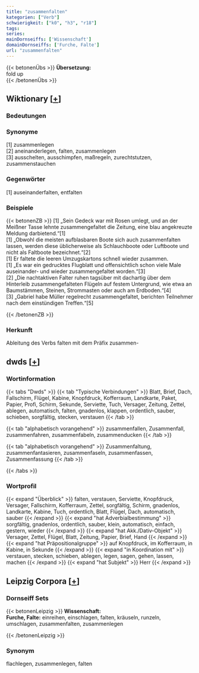 ```yaml
---
title: "zusammenfalten"
kategorien: ["Verb"]
schwierigkeit: ["k0", "h3", "r18"]
tags:
series:
mainDornseiffs: ['Wissenschaft']
domainDornseiffs: ['Furche, Falte']
url: "zusammenfalten"
---
```


{{< betonenÜbs >}}
**Übersetzung:**  
fold up  
{{< /betonenÜbs >}}

## Wiktionary [[+](https://de.wiktionary.org/wiki/zusammenfalten)]

### Bedeutungen

### Synonyme
[1] zusammenlegen  
[2] aneinanderlegen, falten, zusammenlegen  
[3] ausschelten, ausschimpfen, maßregeln, zurechtstutzen, zusammenstauchen  

### Gegenwörter
[1] auseinanderfalten, entfalten  

### Beispiele
{{< betonenZB >}}
[1] „Sein Gedeck war mit Rosen umlegt, und an der Meißner Tasse lehnte zusammengefaltet die Zeitung, eine blau angekreuzte Meldung darbietend.“[1]  
[1] „Obwohl die meisten aufblasbaren Boote sich auch zusammenfalten lassen, werden diese üblicherweise als Schlauchboote oder Luftboote und nicht als Faltboote bezeichnet.“[2]  
[1] Er faltete die leeren Umzugskartons schnell wieder zusammen.  
[1] „Es war ein gedrucktes Flugblatt und offensichtlich schon viele Male auseinander- und wieder zusammengefaltet worden.“[3]  
[2] „Die nachtaktiven Falter ruhen tagsüber mit dachartig über dem Hinterleib zusammengefalteten Flügeln auf festem Untergrund, wie etwa an Baumstämmen, Steinen, Strommasten oder auch am Erdboden.“[4]  
[3] „Gabriel habe Müller regelrecht zusammengefaltet, berichten Teilnehmer nach dem einstündigen Treffen.“[5]  

{{< /betonenZB >}}
### Herkunft
Ableitung des Verbs falten mit dem Präfix zusammen-  



## dwds [[+](https://www.dwds.de/wb/zusammenfalten)]

### Wortinformation
{{< tabs "Dwds" >}}
{{< tab "Typische Verbindungen" >}}
Blatt, Brief, Dach, Fallschirm, Flügel, Kabine, Knopfdruck, Kofferraum, Landkarte, Paket, Papier, Profi, Schirm, Sekunde, Serviette, Tuch, Versager, Zeitung, Zettel, ablegen, automatisch, falten, gnadenlos, klappen, ordentlich, sauber, schieben, sorgfältig, stecken, verstauen
{{< /tab >}}

{{< tab "alphabetisch vorangehend" >}}
zusammenfallen, Zusammenfall, zusammenfahren, zusammenfabeln, zusammenducken
{{< /tab >}}

{{< tab "alphabetisch vorangehend" >}}
Zusammenfaltung, zusammenfantasieren, zusammenfaseln, zusammenfassen, Zusammenfassung
{{< /tab >}}

{{< /tabs >}}

### Wortprofil
{{< expand "Überblick" >}} falten, verstauen, Serviette, Knopfdruck, Versager, Fallschirm, Kofferraum, Zettel, sorgfältig, Schirm, gnadenlos, Landkarte, Kabine, Tuch, ordentlich, Blatt, Flügel, Dach, automatisch, sauber {{< /expand >}}
{{< expand "hat Adverbialbestimmung" >}} sorgfältig, gnadenlos, ordentlich, sauber, klein, automatisch, einfach, gestern, wieder {{< /expand >}}
{{< expand "hat Akk./Dativ-Objekt" >}} Versager, Zettel, Flügel, Blatt, Zeitung, Papier, Brief, Hand {{< /expand >}}
{{< expand "hat Präpositionalgruppe" >}} auf Knopfdruck, im Kofferraum, in Kabine, in Sekunde {{< /expand >}}
{{< expand "in Koordination mit" >}} verstauen, stecken, schieben, ablegen, legen, sagen, gehen, lassen, machen {{< /expand >}}
{{< expand "hat Subjekt" >}} Herr {{< /expand >}}

## Leipzig Corpora [[+](https://corpora.uni-leipzig.de/en/res?word=zusammenfalten&corpusId=deu_newscrawl-public_2018)]

### Dornseiff Sets
{{< betonenLeipzig >}}
**Wissenschaft:**  
**Furche, Falte:** einreihen, einschlagen, falten, kräuseln, runzeln, umschlagen, zusammenfalten, zusammenlegen  

{{< /betonenLeipzig >}}

### Synonym
flachlegen, zusammenlegen, falten

